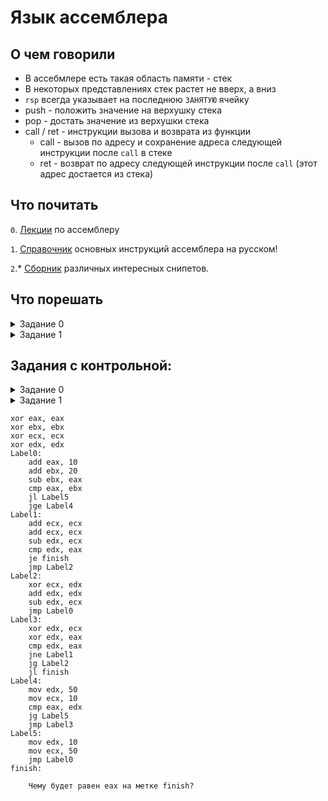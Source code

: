 # Язык ассемблера

## О чем говорили

- В ассебмлере есть такая область памяти - стек
- В некоторых представлениях стек растет не вверх, а вниз
- `rsp` всегда указывает на последнюю `ЗАНЯТУЮ` ячейку
- push - положить значение на верхушку стека
- pop - достать значение из верхушки стека
- call / ret - инструкции вызова и возврата из функции
	- call - вызов по адресу и сохранение адреса следующей инструкции после `call` в стеке
	- ret - возврат по адресу следующей инструкции после `call` (этот адрес достается из стека)


## Что почитать

`0`. [Лекции](http://isc.tsu.ru/lectures/asm/)  по ассемблеру

`1`. [Справочник](http://isc.tsu.ru/lectures/asm/instructions.html) основных инструкций ассемблера на русском!

`2`.* [Сборник](https://www.xorpd.net/pages/xchg_rax/snip_00.html) различных интересных снипетов.

## Что порешать

<details><summary> Задание 0</summary>

```assembly
foo:
    call bar
    mov ebx, 7
    mul [esp+4]
    lea ebx, [ebx * 4]
    add eax, ebx
    ret

bar:
    mov eax, 328
    mov ecx, 3
bar.while:
    div 2
    dec ecx
    test ecx, ecx
    jnz bar.while
    ret

start:
    push 4
    call foo
    cmp eax, 200
    jg exit
    mul ebx
exit:

    eax == ?
```
</details>

<details><summary> Задание 1</summary>

    Сопоставьте эквивалентный код на ассемблере и на C. Ответ в форме: 1A2B3C

    1 - https://pastebin.com/2czncEhU
    2 - https://pastebin.com/qeK4HYXv
    3 - https://pastebin.com/nzEFVseR

    A - https://pastebin.com/LzeEpNJa
    B - https://pastebin.com/DiNEx4Y1
    C - https://pastebin.com/PMyTW1hG
	

</details>

## Задания с контрольной:

<details><summary>Задание 0</summary>
	
``` assembly	
mov [0xAABBCCCD], 0x11C0FFEE
mov [0xAABBCCD1], 0x12345678
mov [0xAABBCCD5], 0xCAFEBABE
mov [0xAABBCCD9], 0xDEADBEEF
lea edi, [0xAABBCCDD]
lea esi, [0xAABBCCD9]
xor ebx, ebx
l1:
	mov eax, DWORD [esi]
	mov [edi], eax
	sub esi, 4
	add ebx, 4
	cmp ebx, 0x10
	jl l1
	
	Что будет в ячейке [0xAABBCCD5]?
```
</details>

<details><summary>Задание 1</sumamry>
	
``` assembly
xor eax, eax
xor ebx, ebx
xor ecx, ecx
xor edx, edx
Label0:
    add eax, 10
    add ebx, 20
    sub ebx, eax
    cmp eax, ebx
    jl Label5
    jge Label4
Label1:
    add ecx, ecx
    add ecx, ecx
    sub edx, ecx
    cmp edx, eax
    je finish
    jmp Label2
Label2:
    xor ecx, edx
    add edx, edx
    sub edx, ecx
    jmp Label0
Label3:
    xor edx, ecx
    xor edx, eax
    cmp edx, eax
    jne Label1
    jg Label2
    jl finish
Label4:
    mov edx, 50
    mov ecx, 10
    cmp eax, edx
    jg Label5
    jmp Label3
Label5:
    mov edx, 10
    mov ecx, 50
    jmp Label0
finish:
	
	Чему будет равен eax на метке finish?

```
</details>
